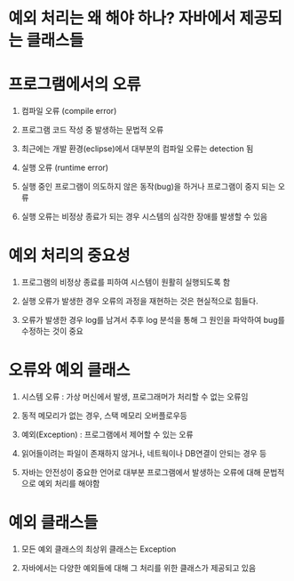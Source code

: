 # 예외 처리는 왜 해야 하나? 자바에서 제공되는 클래스들

# 프로그램에서의 오류

1. 컴파일 오류 (compile error)

2. 프로그램 코드 작성 중 발생하는 문법적 오류

3. 최근에는 개발 환경(eclipse)에서 대부분의 컴파일 오류는 detection 됨

2. 실행 오류 (runtime error)

4. 실행 중인 프로그램이 의도하지 않은 동작(bug)을 하거나 프로그램이 중지 되는 오류

5. 실행 오류는 비정상 종료가 되는 경우 시스템의 심각한 장애를 발생할 수 있음

# 예외 처리의 중요성

1. 프로그램의 비정상 종료를 피하여 시스템이 원활히 실행되도록 함

2. 실행 오류가 발생한 경우 오류의 과정을 재현하는 것은 현실적으로 힘들다.

3. 오류가 발생한 경우 log를 남겨서 추후 log 분석을 통해 그 원인을 파악하여 bug를 수정하는 것이 중요

# 오류와 예외 클래스

1. 시스템 오류 : 가상 머신에서 발생, 프로그래머가 처리할 수 없는 오류임

2. 동적 메모리가 없는 경우, 스택 메모리 오버플로우등

3. 예외(Exception) : 프로그램에서 제어할 수 있는 오류

4. 읽어들이려는 파일이 존재하지 않거나, 네트웍이나 DB연결이 안되는 경우 등

5. 자바는 안전성이 중요한 언어로 대부분 프로그램에서 발생하는 오류에 대해 문법적으로 예외 처리를 해야함

# 예외 클래스들

1. 모든 예외 클래스의 최상위 클래스는 Exception

2. 자바에서는 다양한 예외들에 대해 그 처리를 위한 클래스가 제공되고 있음

